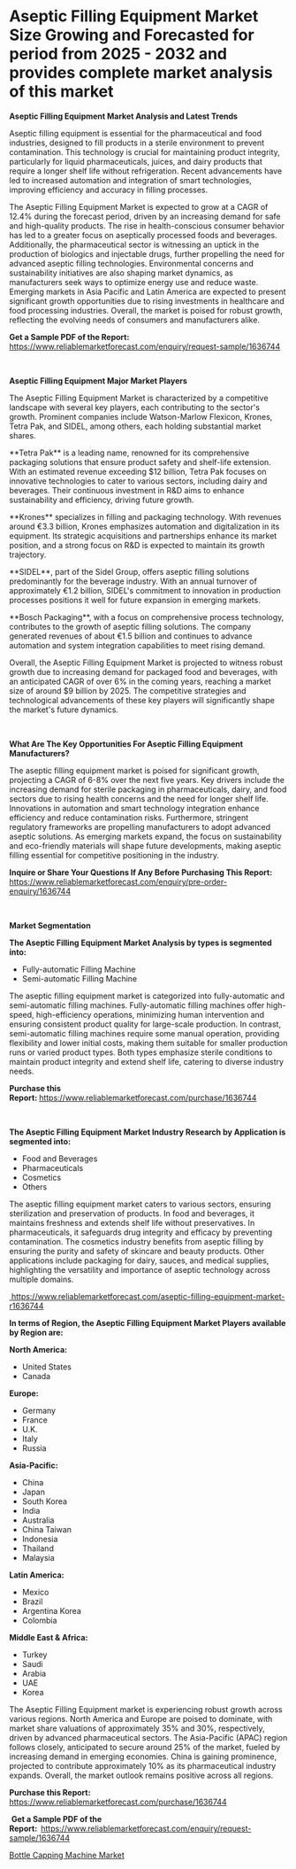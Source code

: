 <p><h1>Aseptic Filling Equipment Market Size Growing and Forecasted for period from 2025 - 2032 and provides complete market analysis of this market</h1></p><p><strong>Aseptic Filling Equipment Market Analysis and Latest Trends</strong></p>
<p><p>Aseptic filling equipment is essential for the pharmaceutical and food industries, designed to fill products in a sterile environment to prevent contamination. This technology is crucial for maintaining product integrity, particularly for liquid pharmaceuticals, juices, and dairy products that require a longer shelf life without refrigeration. Recent advancements have led to increased automation and integration of smart technologies, improving efficiency and accuracy in filling processes.</p><p>The Aseptic Filling Equipment Market is expected to grow at a CAGR of 12.4% during the forecast period, driven by an increasing demand for safe and high-quality products. The rise in health-conscious consumer behavior has led to a greater focus on aseptically processed foods and beverages. Additionally, the pharmaceutical sector is witnessing an uptick in the production of biologics and injectable drugs, further propelling the need for advanced aseptic filling technologies. Environmental concerns and sustainability initiatives are also shaping market dynamics, as manufacturers seek ways to optimize energy use and reduce waste. Emerging markets in Asia Pacific and Latin America are expected to present significant growth opportunities due to rising investments in healthcare and food processing industries. Overall, the market is poised for robust growth, reflecting the evolving needs of consumers and manufacturers alike.</p></p>
<p><strong>Get a Sample PDF of the Report:&nbsp;</strong> <a href="https://www.reliablemarketforecast.com/enquiry/request-sample/1636744?utm_campaign=1102&utm_medium=2&utm_source=Github&utm_content=ia&utm_term=17022025&utm_id=aseptic-filling-equipment">https://www.reliablemarketforecast.com/enquiry/request-sample/1636744</a></p>
<p>&nbsp;</p>
<p><strong>Aseptic Filling Equipment Major Market Players</strong></p>
<p><p>The Aseptic Filling Equipment Market is characterized by a competitive landscape with several key players, each contributing to the sector's growth. Prominent companies include Watson-Marlow Flexicon, Krones, Tetra Pak, and SIDEL, among others, each holding substantial market shares.</p><p>**Tetra Pak** is a leading name, renowned for its comprehensive packaging solutions that ensure product safety and shelf-life extension. With an estimated revenue exceeding $12 billion, Tetra Pak focuses on innovative technologies to cater to various sectors, including dairy and beverages. Their continuous investment in R&D aims to enhance sustainability and efficiency, driving future growth.</p><p>**Krones** specializes in filling and packaging technology. With revenues around €3.3 billion, Krones emphasizes automation and digitalization in its equipment. Its strategic acquisitions and partnerships enhance its market position, and a strong focus on R&D is expected to maintain its growth trajectory.</p><p>**SIDEL**, part of the Sidel Group, offers aseptic filling solutions predominantly for the beverage industry. With an annual turnover of approximately €1.2 billion, SIDEL's commitment to innovation in production processes positions it well for future expansion in emerging markets.</p><p>**Bosch Packaging**, with a focus on comprehensive process technology, contributes to the growth of aseptic filling solutions. The company generated revenues of about €1.5 billion and continues to advance automation and system integration capabilities to meet rising demand.</p><p>Overall, the Aseptic Filling Equipment Market is projected to witness robust growth due to increasing demand for packaged food and beverages, with an anticipated CAGR of over 6% in the coming years, reaching a market size of around $9 billion by 2025. The competitive strategies and technological advancements of these key players will significantly shape the market's future dynamics.</p></p>
<p>&nbsp;</p>
<p><strong>What Are The Key Opportunities For Aseptic Filling Equipment Manufacturers?</strong></p>
<p><p>The aseptic filling equipment market is poised for significant growth, projecting a CAGR of 6-8% over the next five years. Key drivers include the increasing demand for sterile packaging in pharmaceuticals, dairy, and food sectors due to rising health concerns and the need for longer shelf life. Innovations in automation and smart technology integration enhance efficiency and reduce contamination risks. Furthermore, stringent regulatory frameworks are propelling manufacturers to adopt advanced aseptic solutions. As emerging markets expand, the focus on sustainability and eco-friendly materials will shape future developments, making aseptic filling essential for competitive positioning in the industry.</p></p>
<p><strong>Inquire or Share Your Questions If Any Before Purchasing This Report:</strong> <a href="https://www.reliablemarketforecast.com/enquiry/pre-order-enquiry/1636744?utm_campaign=1102&utm_medium=2&utm_source=Github&utm_content=ia&utm_term=17022025&utm_id=aseptic-filling-equipment">https://www.reliablemarketforecast.com/enquiry/pre-order-enquiry/1636744</a></p>
<p>&nbsp;</p>
<p><strong>Market Segmentation</strong></p>
<p><strong>The Aseptic Filling Equipment Market Analysis by types is segmented into:</strong></p>
<p><ul><li>Fully-automatic Filling Machine</li><li>Semi-automatic Filling Machine</li></ul></p>
<p><p>The aseptic filling equipment market is categorized into fully-automatic and semi-automatic filling machines. Fully-automatic filling machines offer high-speed, high-efficiency operations, minimizing human intervention and ensuring consistent product quality for large-scale production. In contrast, semi-automatic filling machines require some manual operation, providing flexibility and lower initial costs, making them suitable for smaller production runs or varied product types. Both types emphasize sterile conditions to maintain product integrity and extend shelf life, catering to diverse industry needs.</p></p>
<p><strong>Purchase this Report:&nbsp;</strong><a href="https://www.reliablemarketforecast.com/purchase/1636744?utm_campaign=1102&utm_medium=2&utm_source=Github&utm_content=ia&utm_term=17022025&utm_id=aseptic-filling-equipment">https://www.reliablemarketforecast.com/purchase/1636744</a></p>
<p>&nbsp;</p>
<p><strong>The Aseptic Filling Equipment Market Industry Research by Application is segmented into:</strong></p>
<p><ul><li>Food and Beverages</li><li>Pharmaceuticals</li><li>Cosmetics</li><li>Others</li></ul></p>
<p><p>The aseptic filling equipment market caters to various sectors, ensuring sterilization and preservation of products. In food and beverages, it maintains freshness and extends shelf life without preservatives. In pharmaceuticals, it safeguards drug integrity and efficacy by preventing contamination. The cosmetics industry benefits from aseptic filling by ensuring the purity and safety of skincare and beauty products. Other applications include packaging for dairy, sauces, and medical supplies, highlighting the versatility and importance of aseptic technology across multiple domains.</p></p>
<p><a href="https://www.reliablemarketforecast.com/aseptic-filling-equipment-market-r1636744?utm_campaign=1102&utm_medium=2&utm_source=Github&utm_content=ia&utm_term=17022025&utm_id=aseptic-filling-equipment">&nbsp;https://www.reliablemarketforecast.com/aseptic-filling-equipment-market-r1636744</a></p>
<p><strong>In terms of Region, the Aseptic Filling Equipment Market Players available by Region are:</strong></p>
<p>
    <p> <strong> North America: </strong>
        <ul>
            <li>United States</li>
            <li>Canada</li>
        </ul>
        </p> 
    <p> <strong> Europe: </strong>
        <ul>
            <li>Germany</li>
            <li>France</li>
            <li>U.K.</li>
            <li>Italy</li>
            <li>Russia</li>
        </ul>
        </p> 
    <p> <strong> Asia-Pacific: </strong>
        <ul>
            <li>China</li>
            <li>Japan</li>
            <li>South Korea</li>
            <li>India</li>
            <li>Australia</li>
            <li>China Taiwan</li>
            <li>Indonesia</li>
            <li>Thailand</li>
            <li>Malaysia</li>
        </ul>
        </p> 
    <p> <strong> Latin America: </strong>
        <ul>
            <li>Mexico</li>
            <li>Brazil</li>
            <li>Argentina Korea</li>
            <li>Colombia</li>
        </ul>
        </p> 
    <p> <strong> Middle East & Africa: </strong>
        <ul>
            <li>Turkey</li>
            <li>Saudi</li>
            <li>Arabia</li>
            <li>UAE</li>
            <li>Korea</li>
        </ul>
    </p>
    </p>
<p><p>The Aseptic Filling Equipment market is experiencing robust growth across various regions. North America and Europe are poised to dominate, with market share valuations of approximately 35% and 30%, respectively, driven by advanced pharmaceutical sectors. The Asia-Pacific (APAC) region follows closely, anticipated to secure around 25% of the market, fueled by increasing demand in emerging economies. China is gaining prominence, projected to contribute approximately 10% as its pharmaceutical industry expands. Overall, the market outlook remains positive across all regions.</p></p>
<p><strong>Purchase this Report: </strong><a href="https://www.reliablemarketforecast.com/purchase/1636744?utm_campaign=1102&utm_medium=2&utm_source=Github&utm_content=ia&utm_term=17022025&utm_id=aseptic-filling-equipment">https://www.reliablemarketforecast.com/purchase/1636744</a></p>
<p>&nbsp;<strong>Get a Sample PDF of the Report:&nbsp;&nbsp;</strong><a href="https://www.reliablemarketforecast.com/enquiry/request-sample/1636744?utm_campaign=1102&utm_medium=2&utm_source=Github&utm_content=ia&utm_term=17022025&utm_id=aseptic-filling-equipment">https://www.reliablemarketforecast.com/enquiry/request-sample/1636744</a></p>
<p><strong></strong></p>
<p><p><a href="https://github.com/vimar16th/Market-Research-Report-List-7/blob/main/bottle-capping-machine-market.md?utm_campaign=1102&utm_medium=2&utm_source=Github&utm_content=ia&utm_term=17022025&utm_id=aseptic-filling-equipment">Bottle Capping Machine Market</a></p></p>